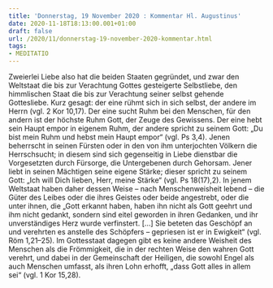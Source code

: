 ```yaml
---
title: 'Donnerstag, 19 November 2020 : Kommentar Hl. Augustinus'
date: 2020-11-18T18:13:00.001+01:00
draft: false
url: /2020/11/donnerstag-19-november-2020-kommentar.html
tags: 
- MEDITATIO
---
```


Zweierlei Liebe also hat die beiden Staaten gegründet, und zwar den Weltstaat die bis zur Verachtung Gottes gesteigerte Selbstliebe, den himmlischen Staat die bis zur Verachtung seiner selbst gehende Gottesliebe. Kurz gesagt: der eine rühmt sich in sich selbst, der andere im Herrn (vgl. 2 Kor 10,17). Der eine sucht Ruhm bei den Menschen, für den andern ist der höchste Ruhm Gott, der Zeuge des Gewissens. Der eine hebt sein Haupt empor in eigenem Ruhm, der andere spricht zu seinem Gott: „Du bist mein Ruhm und hebst mein Haupt empor“ (vgl. Ps 3,4). Jenen beherrscht in seinen Fürsten oder in den von ihm unterjochten Völkern die Herrschsucht; in diesem sind sich gegenseitig in Liebe dienstbar die Vorgesetzten durch Fürsorge, die Untergebenen durch Gehorsam. Jener liebt in seinen Mächtigen seine eigene Stärke; dieser spricht zu seinem Gott: „Ich will Dich lieben, Herr, meine Stärke“ (vgl. Ps 18(17),2). In jenem Weltstaat haben daher dessen Weise – nach Menschenweisheit lebend – die Güter des Leibes oder die ihres Geistes oder beide angestrebt, oder die unter ihnen, die „Gott erkannt haben, haben ihn nicht als Gott geehrt und ihm nicht gedankt, sondern sind eitel geworden in ihren Gedanken, und ihr unverständiges Herz wurde verfinstert. \[…\] Sie beteten das Geschöpf an und verehrten es anstelle des Schöpfers – gepriesen ist er in Ewigkeit“ (vgl. Röm 1,21–25). Im Gottesstaat dagegen gibt es keine andere Weisheit des Menschen als die Frömmigkeit, die in der rechten Weise den wahren Gott verehrt, und dabei in der Gemeinschaft der Heiligen, die sowohl Engel als auch Menschen umfasst, als ihren Lohn erhofft, „dass Gott alles in allem sei“ (vgl. 1 Kor 15,28).